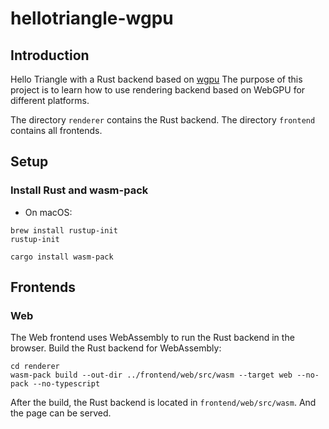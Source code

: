 # hellotriangle-wgpu

## Introduction

Hello Triangle with a Rust backend based on [wgpu](https://wgpu.rs/)
The purpose of this project is to learn how to use rendering backend based on WebGPU for different platforms.

The directory `renderer` contains the Rust backend.
The directory `frontend` contains all frontends.

## Setup

### Install Rust and wasm-pack

- On macOS:

```shell
brew install rustup-init
rustup-init
```

```shell
cargo install wasm-pack
```

## Frontends

### Web

The Web frontend uses WebAssembly to run the Rust backend in the browser.
Build the Rust backend for WebAssembly:

```shell
cd renderer
wasm-pack build --out-dir ../frontend/web/src/wasm --target web --no-pack --no-typescript
```

After the build, the Rust backend is located in `frontend/web/src/wasm`. And the page can be served.
